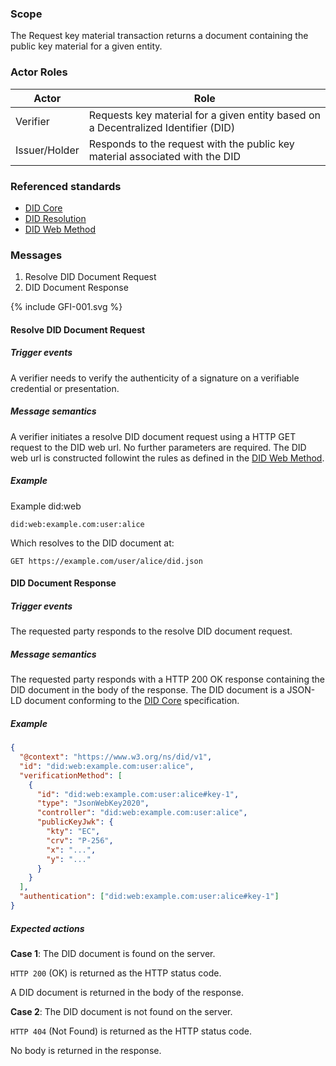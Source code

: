 ### Scope

The Request key material transaction returns a document containing the public key material for a given entity.

### Actor Roles

| Actor         | Role                                                                               |
| ------------- | ---------------------------------------------------------------------------------- |
| Verifier      | Requests key material for a given entity based on a Decentralized Identifier (DID) |
| Issuer/Holder | Responds to the request with the public key material associated with the DID       |

### Referenced standards

- [DID Core](https://www.w3.org/TR/did-core/)
- [DID Resolution](https://www.w3.org/TR/did-resolution/)
- [DID Web Method](https://w3c-ccg.github.io/did-method-web/)

### Messages

1. Resolve DID Document Request
2. DID Document Response

<div>
{% include GFI-001.svg %}
</div>

#### Resolve DID Document Request

##### Trigger events

A verifier needs to verify the authenticity of a signature on a verifiable credential or presentation.

##### Message semantics

A verifier initiates a resolve DID document request using a HTTP GET request to the DID web url. No further parameters are required.
The DID web url is constructed followint the rules as defined in the [DID Web Method](https://w3c-ccg.github.io/did-method-web/).

##### Example

Example did:web

```
did:web:example.com:user:alice
```

Which resolves to the DID document at:

```
GET https://example.com/user/alice/did.json
```

#### DID Document Response

##### Trigger events

The requested party responds to the resolve DID document request.

##### Message semantics

The requested party responds with a HTTP 200 OK response containing the DID document in the body of the response. The DID document is a JSON-LD document conforming to the [DID Core](https://www.w3.org/TR/did-core/) specification.

##### Example

```json
{
  "@context": "https://www.w3.org/ns/did/v1",
  "id": "did:web:example.com:user:alice",
  "verificationMethod": [
    {
      "id": "did:web:example.com:user:alice#key-1",
      "type": "JsonWebKey2020",
      "controller": "did:web:example.com:user:alice",
      "publicKeyJwk": {
        "kty": "EC",
        "crv": "P-256",
        "x": "...",
        "y": "..."
      }
    }
  ],
  "authentication": ["did:web:example.com:user:alice#key-1"]
}
```

##### Expected actions

**Case 1**: The DID document is found on the server.

`HTTP 200` (OK) is returned as the HTTP status code.

A DID document is returned in the body of the response.

**Case 2**: The DID document is not found on the server.

`HTTP 404` (Not Found) is returned as the HTTP status code.

No body is returned in the response.
